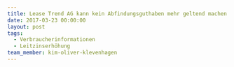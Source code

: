 ```yaml
---
title: Lease Trend AG kann kein Abfindungsguthaben mehr geltend machen – Prozesserfolg vor dem LG Frankfurt am Main
date: 2017-03-23 00:00:00
layout: post
tags:
  - Verbraucherinformationen
  - Leitzinserhöhung
team_member: kim-oliver-klevenhagen
---
```

